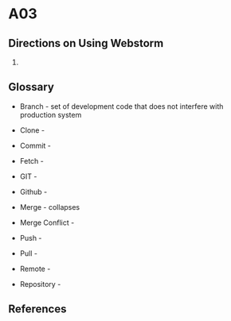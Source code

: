 # A03
## Directions on Using Webstorm
1. 

## Glossary
- Branch - set of development code that does not interfere with production system

- Clone - 

- Commit -

- Fetch -

- GIT -

- Github -

- Merge - collapses 

- Merge Conflict -

- Push -

- Pull -

- Remote -

- Repository -

## References
